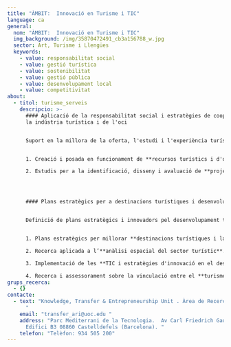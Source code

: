 ```yaml
---
title: "ÀMBIT:  Innovació en Turisme i TIC"
language: ca
general:
  nom: "ÀMBIT:  Innovació en Turisme i TIC"
  img_background: /img/35870472491_cb3a156788_w.jpg
  sector: Art, Turisme i Llengües
  keywords:
    - value: responsabilitat social
    - value: gestió turística
    - value: sostenibilitat
    - value: gestió pública
    - value: desenvolupament local
    - value: competitivitat
about:
  - titol: turisme_serveis
    descripcio: >-
      #### Aplicació de la responsabilitat social i estratègies de cooperació a
      la indústria turística i de l'oci 


      Suport en la millora de la oferta, l'estudi i l'experiència turística a través del desenvolupament de projectes que en millorin la sostenibilitat i cooperació entre els actors implicats:


      1. Creació i posada en funcionament de **recursos turístics i d'oci sostenibles**

      2. Estudis per a la identificació, disseny i avaluació de **projectes de cooperació en turisme**, fent especial èmfasi en la variable gènere i sosteniblitat.




      #### Plans estratègics per a destinacions turístiques i desenvolupament del territori 


      Definició de plans estratègics i innovadors pel desenvolupament turístic i d'oci a través d'estudis dinàmics i experimentals combinant teoria de les ciències socials i investigació empírica:


      1. Plans estratègics per millorar **destinacions turístiques i la seva competitivitat**.

      2. Recerca aplicada a l’**anàlisi espacial del sector turístic**.

      3. Implementació de les **TIC i estratègies d'innovació en el desenvolupament turístic**, tant per destinacions com per empreses.

      4. Recerca i assessorament sobre la vinculació entre el **turisme i el desenvolupament local i sectorial,** fent especial èmfasi en creació de capital social, sostenibilitat i responsabilitat i en la promoció del territori
grups_recerca:
  - {}
contacte:
  - text: "Knowledge, Transfer & Entrepreneurship Unit . Àrea de Recerca i Innovació
      "
    email: "transfer_ari@uoc.edu "
    address: "Parc Mediterrani de la Tecnologia.  Av Carl Friedrich Gauss, 5.
      Edifici B3 08860 Castelldefels (Barcelona). "
    telefon: "Telèfon: 934 505 200"
---
```


